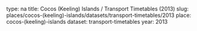 type: na
title: Cocos (Keeling) Islands / Transport Timetables (2013)
slug: places/cocos-(keeling)-islands/datasets/transport-timetables/2013
place: cocos-(keeling)-islands
dataset: transport-timetables
year: 2013
